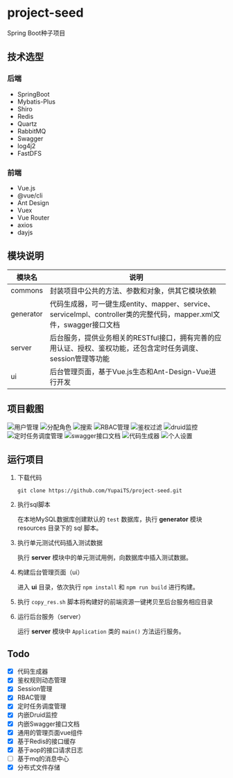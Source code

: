 # project-seed
Spring Boot种子项目

## 技术选型

### 后端

- SpringBoot
- Mybatis-Plus
- Shiro
- Redis
- Quartz
- RabbitMQ
- Swagger
- log4j2
- FastDFS

### 前端

- Vue.js
- @vue/cli
- Ant Design
- Vuex
- Vue Router
- axios
- dayjs

## 模块说明

|模块名|说明|
|---|---|
|commons|封装项目中公共的方法、参数和对象，供其它模块依赖|
|generator|代码生成器，可一键生成entity、mapper、service、serviceImpl、controller类的完整代码，mapper.xml文件，swagger接口文档|
|server|后台服务，提供业务相关的RESTful接口，拥有完善的应用认证、授权、鉴权功能，还包含定时任务调度、session管理等功能|
|ui|后台管理页面，基于Vue.js生态和Ant-Design-Vue进行开发|

## 项目截图

![用户管理](./images/user.png)
![分配角色](./images/assign-role.png)
![搜索](./images/search.png)
![RBAC管理](./images/RBAC.png)
![鉴权过滤](./images/filter-chain.png)
![druid监控](./images/druid.png)
![定时任务调度管理](./images/schedule.png)
![swagger接口文档](./images/swagger-ui.png)
![代码生成器](./images/code-generator.png)
![个人设置](./images/setting.png)

## 运行项目

1. 下载代码

    ```
    git clone https://github.com/YupaiTS/project-seed.git
    ```

1. 执行sql脚本

    在本地MySQL数据库创建默认的 `test` 数据库，执行 **generator** 模块 resources 目录下的 sql 脚本。

1. 执行单元测试代码插入测试数据

    执行 **server** 模块中的单元测试用例，向数据库中插入测试数据。

1. 构建后台管理页面（ui）

    进入 **ui** 目录，依次执行 `npm install` 和 `npm run build` 进行构建。

1. 执行 `copy_res.sh` 脚本将构建好的前端资源一键拷贝至后台服务相应目录

1. 运行后台服务（server）

    运行 **server** 模块中 `Application` 类的 `main()` 方法运行服务。

## Todo

- [x] 代码生成器
- [x] 鉴权规则动态管理
- [x] Session管理
- [x] RBAC管理
- [x] 定时任务调度管理
- [x] 内嵌Druid监控
- [x] 内嵌Swagger接口文档
- [x] 通用的管理页面vue组件
- [x] 基于Redis的接口缓存
- [x] 基于aop的接口请求日志
- [ ] 基于mq的消息中心
- [x] 分布式文件存储